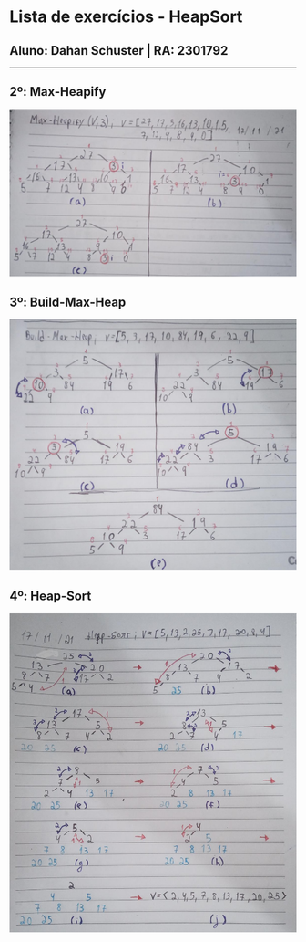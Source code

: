 # Lista de exercícios - HeapSort

## Aluno: Dahan Schuster | RA: 2301792

---

## 2º: Max-Heapify

![Segunda Questão](./q2.jpeg)

## 3º: Build-Max-Heap

![Terceira Questão](./q3.jpeg)

## 4º: Heap-Sort

![Quarta Questão](./q4.jpeg)
